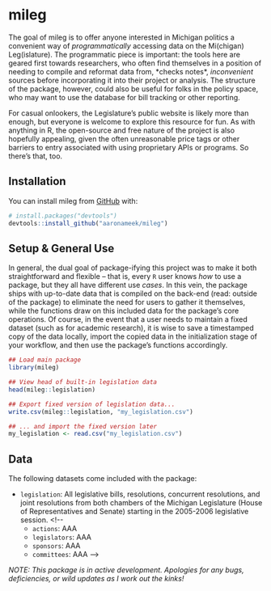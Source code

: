 
<!-- README.md is generated from README.Rmd. Please edit that file -->

# mileg

<!-- badges: start -->

<!-- badges: end -->

The goal of mileg is to offer anyone interested in Michigan politics a
convenient way of *programmatically* accessing data on the Mi(chigan)
Leg(islature). The programmatic piece is important: the tools here are
geared first towards researchers, who often find themselves in a
position of needing to compile and reformat data from, \*checks notes\*,
*inconvenient* sources before incorporating it into their project or
analysis. The structure of the package, however, could also be useful
for folks in the policy space, who may want to use the database for bill
tracking or other reporting.

For casual onlookers, the Legislature’s public website is likely more
than enough, but everyone is welcome to explore this resource for fun.
As with anything in R, the open-source and free nature of the project is
also hopefully appealing, given the often unreasonable price tags or
other barriers to entry associated with using proprietary APIs or
programs. So there’s that, too.

## Installation

You can install mileg from [GitHub](https://github.com/) with:

``` r
# install.packages("devtools")
devtools::install_github("aaronameek/mileg")
```

## Setup & General Use

In general, the dual goal of package-ifying this project was to make it
both straightforward and flexible – that is, every `R` user knows *how*
to use a package, but they all have different use *cases*. In this vein,
the package ships with up-to-date data that is compiled on the back-end
(read: outside of the package) to eliminate the need for users to gather
it themselves, while the functions draw on this included data for the
package’s core operations. Of course, in the event that a user needs to
maintain a fixed dataset (such as for academic research), it is wise to
save a timestamped copy of the data locally, import the copied data in
the initialization stage of your workflow, and then use the package’s
functions accordingly.

``` r
## Load main package
library(mileg)

## View head of built-in legislation data
head(mileg::legislation)

## Export fixed version of legislation data...
write.csv(mileg::legislation, "my_legislation.csv")

## ... and import the fixed version later
my_legislation <- read.csv("my_legislation.csv")
```

## Data

The following datasets come included with the package:

- `legislation`: All legislative bills, resolutions, concurrent
  resolutions, and joint resolutions from both chambers of the Michigan
  Legislature (House of Representatives and Senate) starting in the
  2005-2006 legislative session. <!--
  - `actions`: AAA
  - `legislators`: AAA
  - `sponsors`: AAA
  - `committees`: AAA
  -->

*NOTE: This package is in active development. Apologies for any bugs,
deficiencies, or wild updates as I work out the kinks!*
